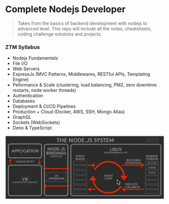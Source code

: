 # Complete Nodejs Developer

> Takes from the basics of backend development with nodejs to advanced level. This repo will include all the notes, cheatsheets, coding challenge solutions and projects.

### ZTM Syllabus

- Nodejs Fundamentals
- File I/O
- Web Servers
- ExpressJs (MVC Patterns, Middlewares, RESTful APIs, Templating Engine)
- Peformance & Scale (clustering, load balancing, PM2, zero downtime restarts, node worker threads)
- Authentication
- Databases
- Deployment & CI/CD Pipelines
- Production + Cloud (Docker, AWS, SSH, Mongo Atlas)
- GraphQL
- Sockets (WebSockets)
- Deno & TypeScript

![Nodejs Diagram](./nodejs-system.png)
